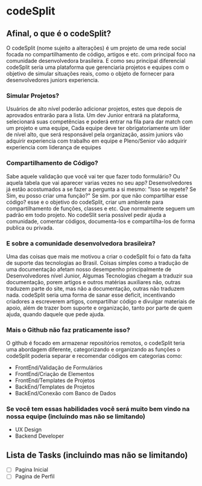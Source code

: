 # codeSplit
## Afinal, o que é o codeSplit?

O codeSplit (nome sujeito a alterações) é um projeto de uma rede social focada no compartilhamento de código, artigos e etc. com principal foco na comunidade desenvolvedora brasileira. E como seu principal diferencial codeSplit seria uma plataforma que gerenciaria projetos e equipes com o objetivo de simular situações reais, como o objeto de fornecer para desenvolvedores juniors experiencia.


### Simular Projetos?
Usuários de alto nível poderão adicionar projetos, estes que depois de aprovados entrarão para a lista. Um dev Junior entrará na plataforma, selecionará suas competências e poderá entrar na fila para dar match com um projeto e uma equipe, Cada equipe deve ter obrigatoriamente um líder de nível alto, que será responsável pela organização, assim juniors vão adquirir experiencia com trabalho em equipe e Pleno/Senior vão adquirir experiencia com liderança de equipes

### Compartilhamento de Código?

Sabe aquele validação que você vai ter que fazer todo formulário? Ou aquela tabela que vai aparecer varias vezes no seu app? Desenvolvedores já estão acostumados a se fazer a pergunta a si mesmo: "Isso se repete? Se Sim, eu posso criar uma função?" Se sim. por que não compartilhar esse código? esse e o objetivo do codeSplit, criar um ambiente para compartilhamento de funções, classes e etc. Que normalmente seguem um padrão em todo projeto. No codeSlit seria possível pedir ajuda a comunidade, comentar códigos, documenta-los e compartilha-los de forma publica ou privada.

### E sobre a comunidade desenvolvedora brasileira?

Uma das coisas que mais me motivou a criar o codeSplit foi o fato da falta de suporte das tecnologias ao Brasil. Coisas simples como a tradução de uma documentação afetam nosso desempenho principalmente de Desenvolvedores nível Junior, Algumas Tecnologias chegam a traduzir sua documentação, porem artigos e outros matérias auxiliares não, outras traduzem parte do site, mas não a documentação, outras não traduzem nada. codeSplit seria uma forma de sanar esse deficit, incentivando criadores a escreverem artigos, compartilhar código e divulgar materiais de apoio, além de trazer bom suporte e organização, tanto por parte de quem ajuda, quando daquele que pede ajuda.

### Mais o Github não faz praticamente isso?

O github é focado em armazenar repositórios remotos, o codeSplit teria uma abordagem diferente, categorizando e organizando as funções o codeSplit poderia separar e recomendar códigos em categorias como:

- FrontEnd/Validação de Formulários
- FrontEnd/Criação de Elementos
- FrontEnd/Templates de Projetos
- BackEnd/Templates de Projetos
- BackEnd/Conexão com Banco de Dados

### Se você tem essas habilidades você será muito bem vindo na nossa equipe (incluindo mas não se limitando)

- UX Design
- Backend Developer

## Lista de Tasks (incluindo mas não se limitando)

- [ ] Pagina Inicial
- [ ] Pagina de Perfil
